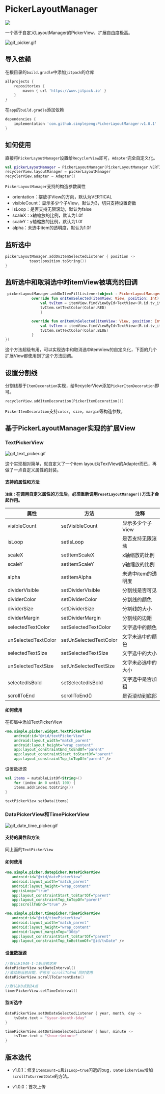 # PickerLayoutManager

[![](https://jitpack.io/v/simplepeng/PickerLayoutManager.svg)](https://jitpack.io/#simplepeng/PickerLayoutManager)

一个基于自定义LayoutManager的PickerView，扩展自由度极高。

![gif_picker.gif](https://i.loli.net/2020/09/07/RBNdOF64fsCuj5U.gif)

## 导入依赖

在根目录的`build.gradle`中添加`jitpack`的仓库

```groovy
allprojects {
	repositories {
		maven { url 'https://www.jitpack.io' }
	}
}
```

在`app`的`build.gradle`添加依赖

```groovy
dependencies {
	implementation 'com.github.simplepeng:PickerLayoutManager:v1.0.1'
}
```

## 如何使用

直接将`PickerLayoutManager`设置给`RecyclerView`即可，`Adapter`完全自定义化。

```kotlin
val pickerLayoutManager = PickerLayoutManager(PickerLayoutManager.VERTICAL)
recyclerView.layoutManager = pickerLayoutManager
recyclerView.adapter = Adapter()
```

`PickerLayoutManager`支持的构造参数属性

* orientation：摆放子View的方向，默认为VERTICAL
* visibleCount：显示多少个子View，默认为3，切只支持设置奇数
* isLoop：是否支持无限滚动，默认为false
* scaleX：x轴缩放的比例，默认为1.0f
* scaleY：y轴缩放的比例，默认为1.0f
* alpha：未选中item的透明度，默认为1.0f

## 监听选中

```kotlin
pickerLayoutManager.addOnItemSelectedListener { position ->
           toast(position.toString()) 
}
```

## 监听选中和取消选中时itemView被填充的回调

```kotlin
 pickerLayoutManager.addOnItemFillListener(object : PickerLayoutManager.OnItemFillListener {
            override fun onItemSelected(itemView: View, position: Int) {
                val tvItem = itemView.findViewById<TextView>(R.id.tv_item)
                tvItem.setTextColor(Color.RED)
            	}

            override fun onItemUnSelected(itemView: View, position: Int) {
                val tvItem = itemView.findViewById<TextView>(R.id.tv_item)
                tvItem.setTextColor(Color.BLUE)
            }
})       
```

这个方法超级有用，可以实现选中和取消选中itemView的自定义化，下面的几个扩展View都使用到了这个方法回调。

## 设置分割线

分割线基于`ItemDecoration`实现，给RecyclerView添加`PickerItemDecoration`即可。

```kotlin
recyclerView.addItemDecoration(PickerItemDecoration())
```

`PickerItemDecoration`支持`color`，`size`，`margin`等构造参数。

## 基于PickerLayoutManager实现的扩展View

### TextPickerView

![gif_text_picker.gif](https://i.loli.net/2020/09/07/pUMW5o4TKBGlY9R.gif)

这个实现相对简单，就自定义了一个item layout为TextView的Adapter而已，再做了一点自定义属性的封装。

#### 支持的属性和方法

**`注意：`在调用自定义属性的方法后，必须重新调用`resetLayoutManager()`方法才会起作用。**

| 属性        | 方法 | 注释 |
| ------------------- | ------------- | ---- |
| visibleCount        | setVisibleCount | 显示多少个子View |
| isLoop              | setIsLoop | 是否支持无限滚动 |
| scaleX              | setItemScaleX | x轴缩放的比例 |
| scaleY              | setItemScaleY | y轴缩放的比例 |
| alpha               | setItemAlpha | 未选中item的透明度 |
| dividerVisible      | setDividerVisible | 分割线是否可见 |
| dividerColor        | setDividerColor | 分割线的颜色 |
| dividerSize         | setDividerSize | 分割线的大小 |
| dividerMargin       | setDividerMargin | 分割线的边距 |
| selectedTextColor   | setSelectedTextColor | 文字选中的颜色 |
| unSelectedTextColor | setUnSelectedTextColor | 文字未选中的颜色 |
| selectedTextSize    | setSelectedTextSize | 文字选中的大小 |
| unSelectedTextSize  | setUnSelectedTextSize | 文字未必选中的大小 |
| selectedIsBold      | setSelectedIsBold | 文字选中是否加粗 |
| scrollToEnd         | scrollToEnd() | 是否滚动到底部 |

#### 如何使用

在布局中添加TextPickerView

```xml
<me.simple.picker.widget.TextPickerView
	android:id="@+id/textPickerView"
	android:layout_width="match_parent"
	android:layout_height="wrap_content"
	app:layout_constraintEnd_toEndOf="parent"
	app:layout_constraintStart_toStartOf="parent"
	app:layout_constraintTop_toTopOf="parent" />
```

设置数据源

```kotlin
val items = mutableListOf<String>()
	for (index in 0 until 100) {
	items.add(index.toString())
}

textPickerView.setData(items)
```

### DataPickerView和TimePickerView

![gif_date_time_picker.gif](https://i.loli.net/2020/09/07/vREh2qdQi1HpgYj.gif)

#### 支持的属性和方法

同上面的`TextPickerView`

#### 如何使用

```xml
<me.simple.picker.datepicker.DatePickerView
   android:id="@+id/datePickerView"
   android:layout_width="match_parent"
   android:layout_height="wrap_content"
   app:isLoop="true"
   app:layout_constraintStart_toStartOf="parent"
   app:layout_constraintTop_toTopOf="parent"
   app:scrollToEnd="true" />

<me.simple.picker.timepicker.TimePickerView
   android:id="@+id/timePickerView"
   android:layout_width="match_parent"
   android:layout_height="wrap_content"
   android:layout_marginTop="30dp"
   app:layout_constraintStart_toStartOf="parent"
   app:layout_constraintTop_toBottomOf="@id/tvDate" />
```

#### 设置数据源

```kotlin
//默认从1949-1-1到当前这天
datePickerView.setDateInterval()
//滚动到当前日期，不可与`scrollToEnd`同时使用
datePickerView.scrollToCurrentDate()

//默认从0点到24点
timerPickerView.setTimeInterval()
```

#### 监听选中

```kotlin
datePickerView.setOnDateSelectedListener { year, month, day ->
	tvDate.text = "$year-$month-$day"
}

timePickerView.setOnTimeSelectedListener { hour, minute ->
	tvTime.text = "$hour:$minute"
}
```

## 版本迭代

* v1.0.1：修复`itemCount=1`且`isLoop=true`闪退的bug，`DatePickerView`增加`scrollToCurrentDate`的方法。

* v1.0.0：首次上传